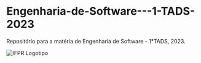 # Engenharia-de-Software---1-TADS-2023
Repositório para a matéria de Engenharia de Software - 1°TADS, 2023.


![IFPR Logotipo](https://user-images.githubusercontent.com/126702799/228718157-f9d7820a-b5c2-419e-b13b-ab74bb2d179b.jpg)
